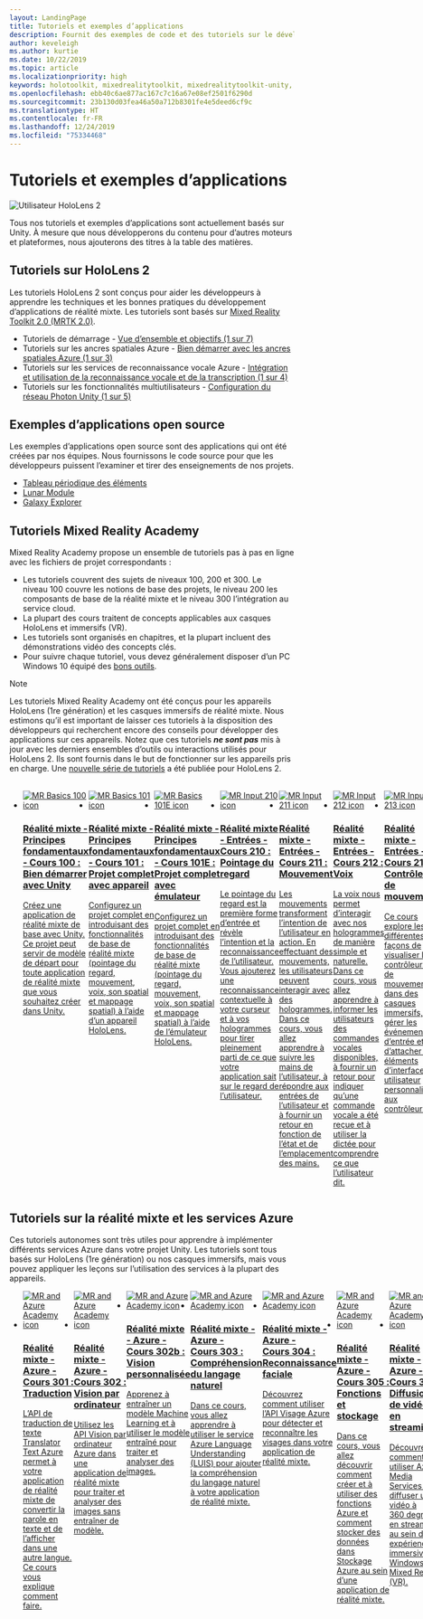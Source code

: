 ```yaml
---
layout: LandingPage
title: Tutoriels et exemples d’applications
description: Fournit des exemples de code et des tutoriels sur le développement d’applications de réalité mixte.
author: keveleigh
ms.author: kurtie
ms.date: 10/22/2019
ms.topic: article
ms.localizationpriority: high
keywords: holotoolkit, mixedrealitytoolkit, mixedrealitytoolkit-unity, academy, tutoriel
ms.openlocfilehash: ebb40c6ae877ac167c7c16a67e08ef2501f6290d
ms.sourcegitcommit: 23b130d03fea46a50a712b8301fe4e5deed6cf9c
ms.translationtype: HT
ms.contentlocale: fr-FR
ms.lasthandoff: 12/24/2019
ms.locfileid: "75334468"
---
```

# <a name="tutorials-and-sample-apps"></a>Tutoriels et exemples d’applications

![Utilisateur HoloLens 2](images/08_Tutorials.png)

Tous nos tutoriels et exemples d’applications sont actuellement basés sur Unity. À mesure que nous développerons du contenu pour d’autres moteurs et plateformes, nous ajouterons des titres à la table des matières.

## <a name="hololens-2-tutorials"></a>Tutoriels sur HoloLens 2

Les tutoriels HoloLens 2 sont conçus pour aider les développeurs à apprendre les techniques et les bonnes pratiques du développement d’applications de réalité mixte. Les tutoriels sont basés sur [Mixed Reality Toolkit 2.0 (MRTK 2.0)](https://github.com/microsoft/MixedRealityToolkit-Unity).

* Tutoriels de démarrage - [Vue d’ensemble et objectifs (1 sur 7)](mrlearning-base.md)
* Tutoriels sur les ancres spatiales Azure - [Bien démarrer avec les ancres spatiales Azure (1 sur 3)](mrlearning-asa-ch1.md)
* Tutoriels sur les services de reconnaissance vocale Azure - [Intégration et utilisation de la reconnaissance vocale et de la transcription (1 sur 4)](mrlearning-speechSDK-ch1.md)
* Tutoriels sur les fonctionnalités multiutilisateurs - [Configuration du réseau Photon Unity (1 sur 5)](mrlearning-sharing(photon)-ch1.md)

## <a name="open-source-sample-apps"></a>Exemples d’applications open source

Les exemples d’applications open source sont des applications qui ont été créées par nos équipes. Nous fournissons le code source pour que les développeurs puissent l’examiner et tirer des enseignements de nos projets.

* [Tableau périodique des éléments](periodic-table-of-the-elements.md)
* [Lunar Module](lunar-module.md)
* [Galaxy Explorer](galaxy-explorer.md)

## <a name="mixed-reality-academy-tutorials"></a>Tutoriels Mixed Reality Academy

Mixed Reality Academy propose un ensemble de tutoriels pas à pas en ligne avec les fichiers de projet correspondants :

* Les tutoriels couvrent des sujets de niveaux 100, 200 et 300. Le niveau 100 couvre les notions de base des projets, le niveau 200 les composants de base de la réalité mixte et le niveau 300 l’intégration au service cloud.
* La plupart des cours traitent de concepts applicables aux casques HoloLens et immersifs (VR).
* Les tutoriels sont organisés en chapitres, et la plupart incluent des démonstrations vidéo des concepts clés.
* Pour suivre chaque tutoriel, vous devez généralement disposer d’un PC Windows 10 équipé des [bons outils](install-the-tools.md).

>[!NOTE]
>Les tutoriels Mixed Reality Academy ont été conçus pour les appareils HoloLens (1re génération) et les casques immersifs de réalité mixte. Nous estimons qu’il est important de laisser ces tutoriels à la disposition des développeurs qui recherchent encore des conseils pour développer des applications sur ces appareils. Notez que ces tutoriels **_ne sont pas_** mis à jour avec les derniers ensembles d’outils ou interactions utilisés pour HoloLens 2. Ils sont fournis dans le but de fonctionner sur les appareils pris en charge. Une [nouvelle série de tutoriels](mrlearning-base.md) a été publiée pour HoloLens 2.

<br>
<ul id="cardtypes-W" class="cardsW panelContent" style="display: flex; margin-top: 0px;">
                            <li>
                                    <a href="holograms-100.md" title="Réalité mixte - Principes fondamentaux - Cours 100" data-linktype="absolute-path">
                                    <div class="cardSize">
                                        <div class="cardPadding">
                                            <div class="card">
                                                <div class="cardImageOuter">
                                                    <div class="cardImage">
                                                        <img src="images/Holograms100.jpg" alt="MR Basics 100 icon">
                                                    </div>
                                                </div>
                                                <div class="cardText">
                                                    <h3>Réalité mixte - Principes fondamentaux - Cours 100 : Bien démarrer avec Unity</h3>
                                                    <p>Créez une application de réalité mixte de base avec Unity. Ce projet peut servir de modèle de départ pour toute application de réalité mixte que vous souhaitez créer dans Unity.</p>
                                                </div>
                                            </div>
                                        </div>
                                    </div>
                               </a>
                            </li>
                            <li>
                                  <a href="holograms-101.md" title="Réalité mixte - Principes fondamentaux - Cours 101" data-linktype="absolute-path">
                                    <div class="cardSize">
                                        <div class="cardPadding">
                                            <div class="card">
                                                <div class="cardImageOuter">
                                                    <div class="cardImage">
                                                        <img src="images/Holograms101.jpg" alt="MR Basics 101 icon">
                                                    </div>
                                                </div>
                                                <div class="cardText">
                                                    <h3>Réalité mixte - Principes fondamentaux - Cours 101 : Projet complet avec appareil</h3>
                                                    <p>Configurez un projet complet en introduisant des fonctionnalités de base de réalité mixte (pointage du regard, mouvement, voix, son spatial et mappage spatial) à l’aide d’un appareil HoloLens.</p>
                                                </div>
                                            </div>
                                        </div>
                                    </div>
                               </a>
                            </li>
                            <li>
                                <a href="holograms-101e.md" title="Réalité mixte - Principes fondamentaux - Cours 101E" data-linktype="absolute-path">
                                    <div class="cardSize">
                                        <div class="cardPadding">
                                            <div class="card">
                                                <div class="cardImageOuter">
                                                    <div class="cardImage">
                                                        <img src="images/Holograms101E.jpg" alt="MR Basics 101E icon">
                                                    </div>
                                                </div>
                                                <div class="cardText">
                                                    <h3>Réalité mixte - Principes fondamentaux - Cours 101E : Projet complet avec émulateur</h3>
                                                    <p>Configurez un projet complet en introduisant des fonctionnalités de base de réalité mixte (pointage du regard, mouvement, voix, son spatial et mappage spatial) à l’aide de l’émulateur HoloLens.</p>
                                                </div>
                                            </div>
                                        </div>
                                    </div>
                                  </a>
                            </li>
                            <li>
                             <a href="holograms-210.md" title="Réalité mixte - Entrées - Cours 210" data-linktype="absolute-path">
                              <div class="cardSize">
                                  <div class="cardPadding">
                                      <div class="card">
                                          <div class="cardImageOuter">
                                              <div class="cardImage">
                                                  <img src="images/Holograms210.jpg" alt="MR Input 210 icon">
                                              </div>
                                          </div>
                                          <div class="cardText">
                                              <h3>Réalité mixte - Entrées - Cours 210 : Pointage du regard</h3>
                                              <p>Le pointage du regard est la première forme d’entrée et révèle l’intention et la reconnaissance de l’utilisateur. Vous ajouterez une reconnaissance contextuelle à votre curseur et à vos hologrammes pour tirer pleinement parti de ce que votre application sait sur le regard de l’utilisateur.</p>
                                          </div>
                                      </div>
                                  </div>
                              </div>
                               </a>
                            </li>
                            <li>
                            <a href="holograms-211.md" title="Réalité mixte - Entrées - Cours 211" data-linktype="absolute-path">
                              <div class="cardSize">
                                  <div class="cardPadding">
                                      <div class="card">
                                          <div class="cardImageOuter">
                                              <div class="cardImage">
                                                  <img src="images/Holograms211.jpg" alt="MR Input 211 icon">
                                              </div>
                                          </div>
                                          <div class="cardText">
                                              <h3>Réalité mixte - Entrées - Cours 211 : Mouvement</h3>
                                              <p>Les mouvements transforment l’intention de l’utilisateur en action. En effectuant des mouvements, les utilisateurs peuvent interagir avec des hologrammes. Dans ce cours, vous allez apprendre à suivre les mains de l’utilisateur, à répondre aux entrées de l’utilisateur et à fournir un retour en fonction de l’état et de l’emplacement des mains.</p>
                                          </div>
                                      </div>
                                  </div>
                              </div>
                              </a>
                            </li>         
                            <li>
                             <a href="holograms-212.md" title="Réalité mixte - Entrées - Cours 212" data-linktype="absolute-path">
                              <div class="cardSize">
                                  <div class="cardPadding">
                                      <div class="card">
                                          <div class="cardImageOuter">
                                              <div class="cardImage">
                                                  <img src="images/Holograms212.jpg" alt="MR Input 212 icon">
                                              </div>
                                          </div>
                                          <div class="cardText">
                                              <h3>Réalité mixte - Entrées - Cours 212 : Voix</h3>
                                              <p>La voix nous permet d’interagir avec nos hologrammes de manière simple et naturelle. Dans ce cours, vous allez apprendre à informer les utilisateurs des commandes vocales disponibles, à fournir un retour pour indiquer qu’une commande vocale a été reçue et à utiliser la dictée pour comprendre ce que l’utilisateur dit.</p>
                                          </div>
                                      </div>
                                  </div>
                              </div>
                              </a>
                            </li>
                             <li>
                              <a href="mixed-reality-213.md" title="Réalité mixte - Entrées - Cours 213" data-linktype="absolute-path">
                              <div class="cardSize">
                                  <div class="cardPadding">
                                      <div class="card">
                                          <div class="cardImageOuter">
                                              <div class="cardImage">
                                                  <img src="images/MR213v2.jpg" alt="MR Input 213 icon">
                                              </div>
                                          </div>
                                          <div class="cardText">
                                              <h3>Réalité mixte - Entrées - Cours 213 : Contrôleurs de mouvement</h3>
                                              <p>Ce cours explore les différentes façons de visualiser les contrôleurs de mouvement dans des casques immersifs, de gérer les événements d’entrée et d’attacher des éléments d’interface utilisateur personnalisés aux contrôleurs.</p>
                                          </div>
                                      </div>
                                  </div>
                              </div>
                              </a>
                            </li>   
                              <li>
                              <a href="holograms-220.md" title="Réalité mixte - Fonctionnalités spatiales - Cours 220" data-linktype="absolute-path">
                              <div class="cardSize">
                                  <div class="cardPadding">
                                      <div class="card">
                                          <div class="cardImageOuter">
                                              <div class="cardImage">
                                                  <img src="images/Holograms220b.jpg" alt="MR Spatial 220 icon">
                                              </div>
                                          </div>
                                          <div class="cardText">
                                              <h3>Réalité mixte - Fonctionnalités spatiales - Cours 220 : Son spatial</h3>
                                              <p>Le son spatial insuffle la vie aux hologrammes et leur donne une présence. Dans ce cours, vous allez apprendre à utiliser un son spatial pour ancrer des hologrammes dans le monde environnant, à fournir un retour pendant les interactions et à utiliser l’audio pour trouver vos hologrammes.</p>
                                          </div>
                                      </div>
                                  </div>
                              </div>
                              </a>
                            </li>      
                               <li>
                               <a href="holograms-230.md" title="Réalité mixte - Fonctionnalités spatiales - Cours 230" data-linktype="absolute-path">
                              <div class="cardSize">
                                  <div class="cardPadding">
                                      <div class="card">
                                          <div class="cardImageOuter">
                                              <div class="cardImage">
                                                  <img src="images/Holograms230.jpg" alt="MR Spatial 230 icon">
                                              </div>
                                          </div>
                                          <div class="cardText">
                                              <h3>Réalité mixte - Fonctionnalités spatiales - Cours 230 : Mappage spatial</h3>
                                              <p>Le mappage spatial réunit le monde réel et le monde virtuel. Vous allez explorer les nuanceurs et les utiliser pour visualiser votre espace. Vous apprendrez ensuite à simplifier le maillage d’une pièce en plans simples, à fournir un retour à la suite du placement d’hologrammes sur des surfaces réelles et à explorer les effets visuels de l’occlusion.</p>
                                          </div>
                                      </div>
                                  </div>
                              </div>
                             </a>
                            </li> 
                                <li>
                                <a href="holograms-240.md" title="Réalité mixte - Partage - Cours 240" data-linktype="absolute-path">
                              <div class="cardSize">
                                  <div class="cardPadding">
                                      <div class="card">
                                          <div class="cardImageOuter">
                                              <div class="cardImage">
                                                  <img src="images/Holograms240.jpg" alt="MR Sharing 240 icon">
                                              </div>
                                          </div>
                                          <div class="cardText">
                                              <h3>Réalité mixte - Partage - Cours 240 : Utilisation de plusieurs appareils HoloLens</h3>
                                              <p>Notre projet //Build 2016 ! Configurez un projet complet avec des systèmes de coordonnées partagés entre plusieurs appareils HoloLens pour permettre aux utilisateurs d’évoluer dans un monde holographique partagé.</p>
                                          </div>
                                      </div>
                                  </div>
                              </div>
                             </a>
                            </li> 
                                 <li>
                                   <a href="mixed-reality-250.md" title="Réalité mixte - Partage - Cours 250" data-linktype="absolute-path">
                              <div class="cardSize">
                                  <div class="cardPadding">
                                      <div class="card">
                                          <div class="cardImageOuter">
                                              <div class="cardImage">
                                                  <img src="images/MR250-new.jpg" alt="MR Sharing 250 icon">
                                              </div>
                                          </div>
                                          <div class="cardText">
                                              <h3>Réalité mixte - Partage - Cours 250 : HoloLens et casques immersifs</h3>
                                              <p>Dans notre projet //Build 2017, nous montrons comment créer une application qui tire parti des avantages uniques des appareils HoloLens et des casques immersifs (VR) au sein d’une expérience inter-appareils partagée.</p>
                                          </div>
                                      </div>
                                  </div>
                              </div>
                              </a>
                            </li> 
</ul>

## <a name="mixed-reality-and-azure-services-tutorials"></a>Tutoriels sur la réalité mixte et les services Azure

Ces tutoriels autonomes sont très utiles pour apprendre à implémenter différents services Azure dans votre projet Unity. Les tutoriels sont tous basés sur HoloLens (1re génération) ou nos casques immersifs, mais vous pouvez appliquer les leçons sur l’utilisation des services à la plupart des appareils.

<ul id="cardtypes-W" class="cardsW panelContent" style="display: flex; margin-top: 0px;">
    <li>
                                   <a href="mr-azure-301.md" title="Réalité mixte - Azure - Cours 301" data-linktype="absolute-path">
                              <div class="cardSize">
                                  <div class="cardPadding">
                                      <div class="card">
                                          <div class="cardImageOuter">
                                              <div class="cardImage">
                                                  <img src="images/MR-Azure-AcademyTile.jpg" alt="MR and Azure Academy icon">
                                              </div>
                                          </div>
                                          <div class="cardText">
                                              <h3>Réalité mixte - Azure - Cours 301 : Traduction</h3>
                                              <p>L’API de traduction de texte Translator Text Azure permet à votre application de réalité mixte de convertir la parole en texte et de l’afficher dans une autre langue. Ce cours vous explique comment faire.</p>
                                          </div>
                                      </div>
                                  </div>
                              </div>
                              </a>
                            </li>
                                 <li>
                                   <a href="mr-azure-302.md" title="Réalité mixte - Azure - Cours 302" data-linktype="absolute-path">
                              <div class="cardSize">
                                  <div class="cardPadding">
                                      <div class="card">
                                          <div class="cardImageOuter">
                                              <div class="cardImage">
                                                  <img src="images/MR-Azure-AcademyTile.jpg" alt="MR and Azure Academy icon">
                                              </div>
                                          </div>
                                          <div class="cardText">
                                              <h3>Réalité mixte - Azure - Cours 302 : Vision par ordinateur</h3>
                                              <p>Utilisez les API Vision par ordinateur Azure dans une application de réalité mixte pour traiter et analyser des images sans entraîner de modèle.</p>
                                          </div>
                                      </div>
                                  </div>
                              </div>
                              </a>
                            </li>
                                 <li>
                                   <a href="mr-azure-302b.md" title="Réalité mixte - Azure - Cours 302b" data-linktype="absolute-path">
                              <div class="cardSize">
                                  <div class="cardPadding">
                                      <div class="card">
                                          <div class="cardImageOuter">
                                              <div class="cardImage">
                                                  <img src="images/MR-Azure-AcademyTile.jpg" alt="MR and Azure Academy icon">
                                              </div>
                                          </div>
                                          <div class="cardText">
                                              <h3>Réalité mixte - Azure - Cours 302b : Vision personnalisée</h3>
                                              <p>Apprenez à entraîner un modèle Machine Learning et à utiliser le modèle entraîné pour traiter et analyser des images.</p>
                                          </div>
                                      </div>
                                  </div>
                              </div>
                              </a>
                            </li>                            
                                 <li>
                                   <a href="mr-azure-303.md" title="Réalité mixte - Azure - Cours 303" data-linktype="absolute-path">
                              <div class="cardSize">
                                  <div class="cardPadding">
                                      <div class="card">
                                          <div class="cardImageOuter">
                                              <div class="cardImage">
                                                  <img src="images/MR-Azure-AcademyTile.jpg" alt="MR and Azure Academy icon">
                                              </div>
                                          </div>
                                          <div class="cardText">
                                              <h3>Réalité mixte - Azure - Cours 303 : Compréhension du langage naturel</h3>
                                              <p>Dans ce cours, vous allez apprendre à utiliser le service Azure Language Understanding (LUIS) pour ajouter la compréhension du langage naturel à votre application de réalité mixte.</p>
                                          </div>
                                      </div>
                                  </div>
                              </div>
                              </a>
                            </li>
                                 <li>
                                   <a href="mr-azure-304.md" title="Réalité mixte - Azure - Cours 304" data-linktype="absolute-path">
                              <div class="cardSize">
                                  <div class="cardPadding">
                                      <div class="card">
                                          <div class="cardImageOuter">
                                              <div class="cardImage">
                                                  <img src="images/MR-Azure-AcademyTile.jpg" alt="MR and Azure Academy icon">
                                              </div>
                                          </div>
                                          <div class="cardText">
                                              <h3>Réalité mixte - Azure - Cours 304 : Reconnaissance faciale</h3>
                                              <p>Découvrez comment utiliser l’API Visage Azure pour détecter et reconnaître les visages dans votre application de réalité mixte.</p>
                                          </div>
                                      </div>
                                  </div>
                              </div>
                              </a>
                            </li>
                                 <li>
                                   <a href="mr-azure-305.md" title="Réalité mixte - Azure - Cours 305" data-linktype="absolute-path">
                              <div class="cardSize">
                                  <div class="cardPadding">
                                      <div class="card">
                                          <div class="cardImageOuter">
                                              <div class="cardImage">
                                                  <img src="images/MR-Azure-AcademyTile.jpg" alt="MR and Azure Academy icon">
                                              </div>
                                          </div>
                                          <div class="cardText">
                                              <h3>Réalité mixte - Azure - Cours 305 : Fonctions et stockage</h3>
                                              <p>Dans ce cours, vous allez découvrir comment créer et à utiliser des fonctions Azure et comment stocker des données dans Stockage Azure au sein d’une application de réalité mixte.</p>
                                          </div>
                                      </div>
                                  </div>
                              </div>
                              </a>
                            </li>
                                 <li>
                                   <a href="mr-azure-306.md" title="Réalité mixte - Azure - Cours 306" data-linktype="absolute-path">
                              <div class="cardSize">
                                  <div class="cardPadding">
                                      <div class="card">
                                          <div class="cardImageOuter">
                                              <div class="cardImage">
                                                  <img src="images/MR-Azure-AcademyTile.jpg" alt="MR and Azure Academy icon">
                                              </div>
                                          </div>
                                          <div class="cardText">
                                              <h3>Réalité mixte - Azure - Cours 306 : Diffusion de vidéos en streaming</h3>
                                              <p>Découvrez comment utiliser Azure Media Services pour diffuser une vidéo à 360 degrés en streaming au sein d’une expérience immersive Windows Mixed Reality (VR).</p>
                                          </div>
                                      </div>
                                  </div>
                              </div>
                              </a>
                            </li>
                                 <li>
                                   <a href="mr-azure-307.md" title="Réalité mixte - Azure - Cours 307" data-linktype="absolute-path">
                              <div class="cardSize">
                                  <div class="cardPadding">
                                      <div class="card">
                                          <div class="cardImageOuter">
                                              <div class="cardImage">
                                                  <img src="images/MR-Azure-AcademyTile.jpg" alt="MR and Azure Academy icon">
                                              </div>
                                          </div>
                                          <div class="cardText">
                                              <h3>Réalité mixte - Azure - Cours 307 : Machine Learning</h3>
                                              <p>Tirez parti d’Azure Machine Learning Studio (classique) dans votre application de réalité mixte pour déployer un grand nombre d’algorithmes de Machine Learning (ML).</p>
                                          </div>
                                      </div>
                                  </div>
                              </div>
                              </a>
                            </li>
                                 <li>
                                   <a href="mr-azure-308.md" title="Réalité mixte - Azure - Cours 308" data-linktype="absolute-path">
                              <div class="cardSize">
                                  <div class="cardPadding">
                                      <div class="card">
                                          <div class="cardImageOuter">
                                              <div class="cardImage">
                                                  <img src="images/MR-Azure-AcademyTile.jpg" alt="MR and Azure Academy icon">
                                              </div>
                                          </div>
                                          <div class="cardText">
                                              <h3>Réalité mixte - Azure - Cours 308 : Notifications inter-appareils</h3>
                                              <p>Dans ce cours, vous allez apprendre à utiliser plusieurs services Azure pour envoyer des notifications push et des changements de scène d’une application sur PC à une application de réalité mixte.</p>
                                          </div>
                                      </div>
                                  </div>
                              </div>
                              </a>
                            </li>
                                 <li>
                                   <a href="mr-azure-309.md" title="Réalité mixte - Azure - Cours 309" data-linktype="absolute-path">
                              <div class="cardSize">
                                  <div class="cardPadding">
                                      <div class="card">
                                          <div class="cardImageOuter">
                                              <div class="cardImage">
                                                  <img src="images/MR-Azure-AcademyTile.jpg" alt="MR and Azure Academy icon">
                                              </div>
                                          </div>
                                          <div class="cardText">
                                              <h3>Réalité mixte - Azure - Cours 309 : Application Insights</h3>
                                              <p>Utilisez le service Azure Application Insights pour collecter des données analytiques sur le comportement des utilisateurs au sein d’une application de réalité mixte.</p>
                                          </div>
                                      </div>
                                  </div>
                              </div>
                              </a>
                            </li> 
                                 <li>
                                   <a href="mr-azure-310.md" title="Réalité mixte - Azure - Cours 310" data-linktype="absolute-path">
                              <div class="cardSize">
                                  <div class="cardPadding">
                                      <div class="card">
                                          <div class="cardImageOuter">
                                              <div class="cardImage">
                                                  <img src="images/MR-Azure-AcademyTile.jpg" alt="MR and Azure Academy icon">
                                              </div>
                                          </div>
                                          <div class="cardText">
                                              <h3>Réalité mixte - Azure - Cours 310 : Détection d’objets</h3>
                                              <p>Entraînez un modèle Machine Learning et utilisez le modèle entraîné pour reconnaître des objets similaires et leurs positions dans le monde physique.</p>
                                          </div>
                                      </div>
                                  </div>
                              </div>
                              </a>
                            </li> 
                                 <li>
                                   <a href="mr-azure-311.md" title="Réalité mixte - Azure - Cours 311" data-linktype="absolute-path">
                              <div class="cardSize">
                                  <div class="cardPadding">
                                      <div class="card">
                                          <div class="cardImageOuter">
                                              <div class="cardImage">
                                                  <img src="images/MR-Azure-AcademyTile.jpg" alt="MR and Azure Academy icon">
                                              </div>
                                          </div>
                                          <div class="cardText">
                                              <h3>Réalité mixte - Azure - Cours 311 : Microsoft Graph</h3>
                                              <p>Découvrez comment vous connecter aux services Microsoft Graph à partir d’une application de réalité mixte.</p>
                                          </div>
                                      </div>
                                  </div>
                              </div>
                              </a>
                            </li> 
                                 <li>
                                   <a href="mr-azure-312.md" title="Réalité mixte - Azure - Cours 312" data-linktype="absolute-path">
                              <div class="cardSize">
                                  <div class="cardPadding">
                                      <div class="card">
                                          <div class="cardImageOuter">
                                              <div class="cardImage">
                                                  <img src="images/MR-Azure-AcademyTile.jpg" alt="MR and Azure Academy icon">
                                              </div>
                                          </div>
                                          <div class="cardText">
                                              <h3>Réalité mixte - Azure - Cours 312 : Intégration de bots</h3>
                                              <p>Créez et déployez un bot à l’aide de Microsoft Bot Framework v4, puis communiquez avec ce bot dans une application de réalité mixte.</p>
                                          </div>
                                      </div>
                                  </div>
                              </div>
                              </a>
                            </li> 
                                 <li>
                                   <a href="mr-azure-313.md" title="Réalité mixte - Azure - Cours 313" data-linktype="absolute-path">
                              <div class="cardSize">
                                  <div class="cardPadding">
                                      <div class="card">
                                          <div class="cardImageOuter">
                                              <div class="cardImage">
                                                  <img src="images/MR-Azure-AcademyTile.jpg" alt="MR and Azure Academy icon">
                                              </div>
                                          </div>
                                          <div class="cardText">
                                              <h3>Réalité mixte - Azure - Cours 313 : Service IoT Hub</h3>
                                              <p>Apprenez à implémenter le service Azure IoT Hub sur une machine virtuelle et à visualiser les données sur HoloLens.</p>
                                          </div>
                                      </div>
                                  </div>
                              </div>
                              </a>
                            </li> 
</ul>
